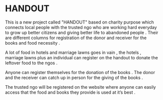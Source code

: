 # HANDOUT

This is a new project called "HANDOUT" based on charity purpose which connects local people with the trusted ngo who are working hard everyday to grow up better citizens and giving better life to abandoned people . Their are different columns for registration of the donor and receiver for the books and food necessity .

A lot of food in hotels and marriage lawns goes in vain , the hotels , marriage lawns plus an individual can register on the handout to donate the leftover food to the ngos .

Anyone can register themselves for the donation of the books . The donor and the receiver can catch up in person for the giving of the books .

The trusted ngo will be registered on the website where anyone can easily access that the food and books they provide is used at it’s best .
